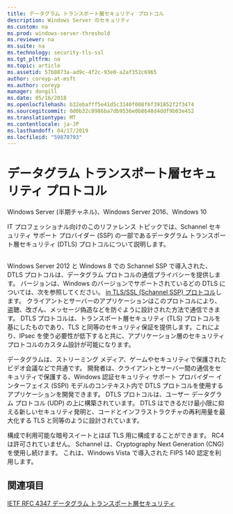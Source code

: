 ```yaml
---
title: データグラム トランスポート層セキュリティ プロトコル
description: Windows Server のセキュリティ
ms.custom: na
ms.prod: windows-server-threshold
ms.reviewer: na
ms.suite: na
ms.technology: security-tls-ssl
ms.tgt_pltfrm: na
ms.topic: article
ms.assetid: 57b8873a-ad9c-4f2c-93e0-a2af352c6965
author: coreyp-at-msft
ms.author: coreyp
manager: dongill
ms.date: 05/16/2018
ms.openlocfilehash: b32ebafff5e41d5c3140f008f6f391852f2f3474
ms.sourcegitcommit: 0d0b32c8986ba7db9536e0b8648d4ddf9b03e452
ms.translationtype: MT
ms.contentlocale: ja-JP
ms.lasthandoff: 04/17/2019
ms.locfileid: "59870793"
---
```

# <a name="datagram-transport-layer-security-protocol"></a>データグラム トランスポート層セキュリティ プロトコル

Windows Server (半期チャネル)、Windows Server 2016、Windows 10

IT プロフェッショナル向けのこのリファレンス トピックでは、Schannel セキュリティ サポート プロバイダー (SSP) の一部であるデータグラム トランスポート層セキュリティ (DTLS) プロトコルについて説明します。

## <a name="BKMK_DTLS"></a>
Windows Server 2012 と Windows 8 での Schannel SSP で導入された、DTLS プロトコルは、データグラム プロトコルの通信プライバシーを提供します。 バージョンは、Windows のバージョンでサポートされているどの DTLS については、次を参照してください。 [in TLS/SSL (Schannel SSP) プロトコル](https://msdn.microsoft.com/en-us/library/windows/desktop/mt808159(v=vs.85).aspx)します。 クライアントとサーバーのアプリケーションはこのプロトコルにより、盗聴、改ざん、メッセージ偽造などを防ぐように設計された方法で通信できます。 DTLS プロトコルは、トランスポート層セキュリティ (TLS) プロトコルを基にしたものであり、TLS と同等のセキュリティ保証を提供します。これにより、IPsec を使う必要性が低下すると共に、アプリケーション層のセキュリティ プロトコルのカスタム設計が可能になります。

データグラムは、ストリーミング メディア、ゲームやセキュリティで保護されたビデオ会議などで共通です。 開発者は、クライアントとサーバー間の通信をセキュリティで保護する、Windows 認証セキュリティ サポート プロバイダー インターフェイス (SSPI) モデルのコンテキスト内で DTLS プロトコルを使用するアプリケーションを開発できます。 DTLS プロトコルは、ユーザー データグラム プロトコル (UDP) の上に構築されています。 DTLS はできるだけ最小限に抑える新しいセキュリティ発明と、コードとインフラストラクチャの再利用量を最大化する TLS と同等のように設計されています。

構成で利用可能な暗号スイートとほぼ TLS 用に構成することができます。 RC4 は許可されていません。 Schannel は、Cryptography Next Generation (CNG) を使用し続けます。 これは、Windows Vista で導入された FIPS 140 認定を利用します。

## <a name="see-also"></a>関連項目

[IETF RFC 4347 データグラム トランスポート層セキュリティ](http://tools.ietf.org/html/rfc4347)


